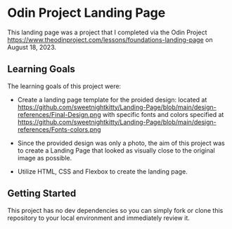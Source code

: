 # Odin Project Landing Page
This landing page was a project that I completed via the Odin Project https://www.theodinproject.com/lessons/foundations-landing-page on August 18, 2023.

## Learning Goals

The learning goals of this project were:

* Create a landing page template for the proided design: 
located at https://github.com/sweetnightkitty/Landing-Page/blob/main/design-references/Final-Design.png with specific fonts and colors specified at https://github.com/sweetnightkitty/Landing-Page/blob/main/design-references/Fonts-colors.png  

* Since the provided design was only a photo, the aim of this project was to create a Landing Page that looked as visually close to the original image as possible.

* Utilize HTML, CSS and Flexbox to create the landing page.

## Getting Started

This project has no dev dependencies so you can simply fork or clone this repository to your local environment and immediately review it. 
